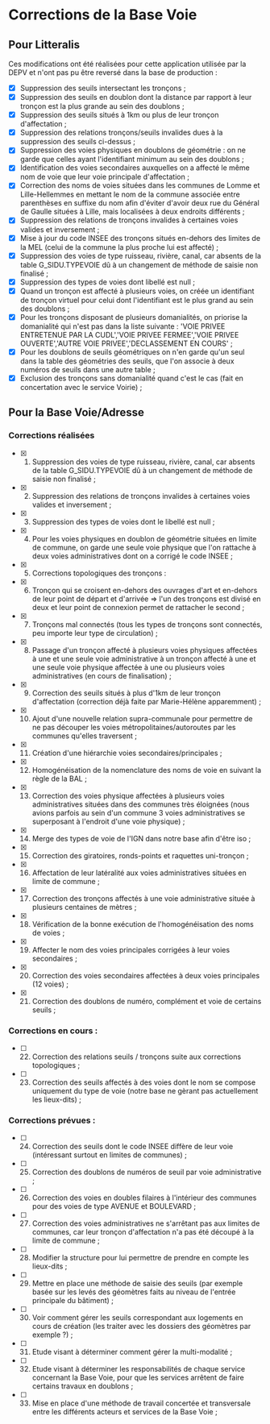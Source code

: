 # Corrections de la Base Voie

## Pour Litteralis

Ces modifications ont été réalisées pour cette application utilisée par la DEPV et n'ont pas pu être reversé dans la base de production :

- [x] Suppression des seuils intersectant les tronçons ;
- [x] Suppression des seuils en doublon dont la distance par rapport à leur tronçon est la plus grande au sein des doublons ;
- [x] Suppression des seuils situés à 1km ou plus de leur tronçon d'affectation ;
- [x] Suppression des relations tronçons/seuils invalides dues à la suppression des seuils ci-dessus ;
- [x] Suppression des voies physiques en doublons de géométrie : on ne garde que celles ayant l'identifiant minimum au sein des doublons ;
- [x] Identification des voies secondaires auxquelles on a affecté le même nom de voie que leur voie principale d'affectation ;
- [x] Correction des noms de voies situées dans les communes de Lomme et Lille-Hellemmes en mettant le nom de la commune associée entre parenthèses en suffixe du nom afin d'éviter d'avoir deux rue du Général de Gaulle situées à Lille, mais localisées à deux endroits différents ;
- [x] Suppression des relations de tronçons invalides à certaines voies valides et inversement ;
- [x] Mise à jour du code INSEE des tronçons situés en-dehors des limites de la MEL (celui de la commune la plus proche lui est affecté) ;
- [x] Suppression des voies de type ruisseau, rivière, canal, car absents de la table G_SIDU.TYPEVOIE dû à un changement de méthode de saisie non finalisé ;
- [x] Suppression des types de voies dont libellé est null ;
- [x] Quand un tronçon est affecté à plusieurs voies, on créée un identifiant de tronçon virtuel pour celui dont l'identifiant est le plus grand au sein des doublons ;
- [x] Pour les tronçons disposant de plusieurs domanialités, on priorise la domanialité qui n'est pas dans la liste suivante : 'VOIE PRIVEE ENTRETENUE PAR LA CUDL','VOIE PRIVEE FERMEE','VOIE PRIVEE OUVERTE','AUTRE VOIE PRIVEE','DECLASSEMENT EN COURS' ;
- [x] Pour les doublons de seuils géométriques on n'en garde qu'un seul dans la table des géométries des seuils, que l'on associe à deux numéros de seuils dans une autre table ;
- [x] Exclusion des tronçons sans domanialité quand c'est le cas (fait en concertation avec le service Voirie) ;

## Pour la Base Voie/Adresse

### Corrections réalisées

- [x] 1. Suppression des voies de type ruisseau, rivière, canal, car absents de la table G_SIDU.TYPEVOIE dû à un changement de méthode de saisie non finalisé ;
- [x] 2. Suppression des relations de tronçons invalides à certaines voies valides et inversement ;
- [x] 3. Suppression des types de voies dont le libellé est null ;
- [x] 4. Pour les voies physiques en doublon de géométrie situées en limite de commune, on garde une seule voie physique que l'on rattache à deux voies administratives dont on a corrigé le code INSEE ;
- [x] 5. Corrections topologiques des tronçons :
- [x] 6. Tronçon qui se croisent en-dehors des ouvrages d'art et en-dehors de leur point de départ et d'arrivée => l'un des tronçons est divisé en deux et leur point de connexion permet de rattacher le second ;
- [x] 7. Tronçons mal connectés (tous les types de tronçons sont connectés, peu importe leur type de circulation) ;
- [x] 8. Passage d'un tronçon affecté à plusieurs voies physiques affectées à une et une seule voie administrative à un tronçon affecté à une et une seule voie physique affectée à une ou plusieurs voies administratives (en cours de finalisation) ;
- [x] 9. Correction des seuils situés à plus d'1km de leur tronçon d'affectation (correction déjà faite par Marie-Hélène apparemment) ;
- [x] 10. Ajout d'une nouvelle relation supra-communale pour permettre de ne pas découper les voies métropolitaines/autoroutes par les communes qu'elles traversent ;
- [x] 11. Création d'une hiérarchie voies secondaires/principales ;
- [x] 12. Homogénéisation de la nomenclature des noms de voie en suivant la règle de la BAL ;
- [x] 13. Correction des voies physique affectées à plusieurs voies administratives situées dans des communes très éloignées (nous avions parfois au sein d'un commune 3 voies administratives se superposant à l'endroit d'une voie physique) ;
- [x] 14. Merge des types de voie de l'IGN dans notre base afin d'être iso ;
- [x] 15. Correction des giratoires, ronds-points et raquettes uni-tronçon ;
- [x] 16. Affectation de leur latéralité aux voies administratives situées en limite de commune ;
- [x] 17. Correction des tronçons affectés à une voie administrative située à plusieurs centaines de mètres ;
- [x] 18. Vérification de la bonne exécution de l'homogénéisation des noms de voies ;
- [x] 19. Affecter le nom des voies principales corrigées à leur voies secondaires ;
- [x] 20. Correction des voies secondaires affectées à deux voies principales (12 voies) ;
- [x] 21. Correction des doublons de numéro, complément et voie de certains seuils ;

### Corrections en cours :
- [ ] 22. Correction des relations seuils / tronçons suite aux corrections topologiques ;
- [ ] 23. Correction des seuils affectés à des voies dont le nom se compose uniquement du type de voie (notre base ne gèrant pas actuellement les lieux-dits) ;

### Corrections prévues :
- [ ] 24. Correction des seuils dont le code INSEE diffère de leur voie (intéressant surtout en limites de communes) ;
- [ ] 25. Correction des doublons de numéros de seuil par voie administrative ;
- [ ] 26. Correction des voies en doubles filaires à l'intérieur des communes pour des voies de type AVENUE et BOULEVARD ;
- [ ] 27. Correction des voies administratives ne s'arrêtant pas aux limites de communes, car leur tronçon d'affectation n'a pas été découpé à la limite de commune ;
- [ ] 28. Modifier la structure pour lui permettre de prendre en compte les lieux-dits ;
- [ ] 29. Mettre en place une méthode de saisie des seuils (par exemple basée sur les levés des géomètres faits au niveau de l'entrée principale du bâtiment) ;
- [ ] 30. Voir comment gérer les seuils correspondant aux logements en cours de création (les traiter avec les dossiers des géomètres par exemple ?) ;
- [ ] 31. Etude visant à déterminer comment gérer la multi-modalité ;
- [ ] 32. Etude visant à déterminer les responsabilités de chaque service concernant la Base Voie, pour que les services arrêtent de faire certains travaux en doublons ;
- [ ] 33. Mise en place d'une méthode de travail concertée et transversale entre les différents acteurs et services de la Base Voie ;
